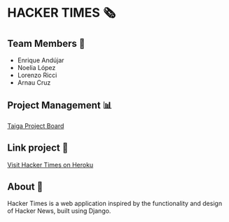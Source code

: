 # HACKER TIMES 🗞️

## Team Members 👥
- Enrique Andújar
- Noelia López
- Lorenzo Ricci
- Arnau Cruz

## Project Management 📊
[Taiga Project Board](https://tree.taiga.io/project/liapostsk-hn12c-hacker-times/timeline)

## Link project 🚀
[Visit Hacker Times on Heroku](https://hackertimes-0dd5aa346ba7.herokuapp.com)

## About 📝
Hacker Times is a web application inspired by the functionality and design of Hacker News, built using Django.
